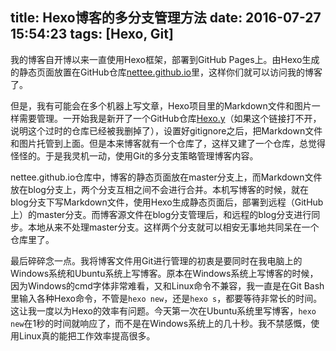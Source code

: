 title: Hexo博客的多分支管理方法
date: 2016-07-27 15:54:23
tags: [Hexo, Git]
---

我的博客自开博以来一直使用Hexo框架，部署到GitHub Pages上。由Hexo生成的静态页面放置在GitHub仓库[nettee.github.io](https://github.com/nettee/nettee.github.io/tree/master)里，这样你们就可以访问我的博客了。

但是，我有可能会在多个机器上写文章，Hexo项目里的Markdown文件和图片一样需要管理。一开始我是新开了一个GitHub仓库[Hexo.y](https://github.com/nettee/Hexo.y)（如果这个链接打不开，说明这个过时的仓库已经被我删掉了），设置好gitignore之后，把Markdown文件和图片托管到上面。但是本来博客就有一个仓库了，这样又建了一个仓库，总觉得怪怪的。于是我灵机一动，使用Git的多分支策略管理博客内容。

nettee.github.io仓库中，博客的静态页面放在master分支上，而Markdown文件放在blog分支上，两个分支互相之间不会进行合并。本机写博客的时候，就在blog分支下写Markdown文件，使用Hexo生成静态页面后，部署到远程（GitHub上）的master分支。而博客源文件在blog分支管理后，和远程的blog分支进行同步。本地从来不处理master分支。这样两个分支就可以相安无事地共同呆在一个仓库里了。

最后碎碎念一点。我将博客文件用Git进行管理的初衷是要同时在我电脑上的Windows系统和Ubuntu系统上写博客。原本在Windows系统上写博客的时候，因为Windows的cmd字体非常难看，又和Linux命令不兼容，我一直是在Git Bash里输入各种Hexo命令，不管是`hexo new`，还是`hexo s`，都要等待非常长的时间。这让我一度以为Hexo的效率有问题。今天第一次在Ubuntu系统里写博客，`hexo new`在1秒的时间就响应了，而不是在Windows系统上的几十秒。我不禁感慨，使用Linux真的能把工作效率提高很多。